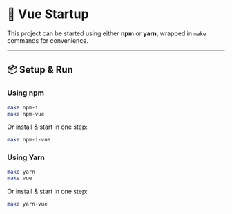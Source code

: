 # 🚀 Vue Startup

This project can be started using either **npm** or **yarn**, wrapped in `make` commands for convenience.

---

## 📦 Setup & Run

### Using npm

```bash
make npm-i
make npm-vue
```

Or install & start in one step:

```bash
make npm-i-vue
```

### Using Yarn

```bash
make yarn
make vue
```

Or install & start in one step:

```bash
make yarn-vue
```

